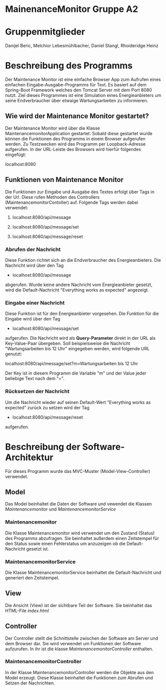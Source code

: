 # MainenanceMonitor Gruppe A2

# Gruppenmitglieder
Danijel Beric,
Melchior Lebesmühlbacher,
Daniel Stangl,
Rhoideridge Heinz

# Beschreibung des Programms
Der Maintenance Monitor ist eine einfache Browser App zum Aufrufen eines einfachen Eingabe-Ausgabe-Programms für Text. Es basiert auf dem Spring-Boot Framework welches den Tomcat Server mit dem Port 8080 nutzt.
Ziel dieses Programmes ist eine Simulation eines Energieanbieters um seine Endverbraucher über etwaige Wartungsarbeiten zu informieren.
## Wie wird der Maintenance Monitor gestartet?
Der Maintenance Monitor wird über die Klasse MaintenancemonitorApplication gestartet. Sobald diese gestartet wurde können die Funktionen des Programms in einem Browser aufgerufen werden.
Zu Testzwecken wird das Programm per Loopback-Adresse aufgerufen. In der URL-Leiste des Browsers wird hierfür folgendes eingefügt:

localhost:8080
## Funktionen von Maintenance Monitor
Die Funktionen zur Eingabe und Ausgabe des Textes erfolgt über Tags in der Url. Diese rufen Methoden des Controllers (MaintenancemonitorContoller) auf. Folgende Tags werden dabei verwendet:

1. localhost:8080/api/message

2. localhost:8080/api/message/set

3. localhost:8080/api/message/reset

### Abrufen der Nachricht
Diese Funktion richtet sich an die Endverbraucher des Energieanbieters. Die Nachricht wird über den Tag

* localhost:8080/api/message

abgerufen. Wurde keine andere Nachricht vom Energieanbieter gesetzt, wird die Default-Nachricht "Everything works as expected" angezeigt.
### Eingabe einer Nachricht
Diese Funktion ist für den Energieanbieter vorgesehen. Die Funktion für die Eingabe wird über den Tag

* localhost:8080/api/message/set

aufgerufen. Die Nachricht wird als **Query-Parameter** direkt in der URL als Key-Value-Paar übergeben. Soll beispielsweise die Nachricht "Wartungsarbeiten bis 12 Uhr" eingegeben werden, wird folgende URL genutzt:

localhost:8080/api/message/set?m=Wartungsarbeiten bis 12 Uhr

Der Key ist in diesem Programm die Variable "m" und der Value jeder beliebige Text nach dem "=".

### Rücksetzen der Nachricht
Um die Nachricht wieder auf seinen Default-Wert "Everything works as expected" zurück zu setzen wird der Tag

* localhost:8080/api/message/reset

aufgerufen.

# Beschreibung der Software-Architektur
Für dieses Programm wurde das MVC-Muster (Model-View-Controller) verwendet.
## Model
Das Model beinhaltet die Daten der Software und vewendet die Klassen _Maintenancemonitor_ und _MaintenancemonitorService_
### Maintenancemonitor
Die Klasse Maintenancemonitor wird verwendet um den Zustand (Status) des Programms abzufragen. Sie beinhaltet außerdem einen Zeitstempel für den Status sowie einen Fehlerstatus um anzuzeigen ob die Default-Nachricht gesetzt ist.
### MaintenancemonitorService
Die Klasse MaintenancemonitorService beinhaltet die Default-Nachricht und generiert den Zeitstempel.
## View
Die Ansicht (View) ist der sichtbare Teil der Software. Sie beinhaltet das HTML-File _index.html_
## Controller
Der Controller stellt die Schnittstelle zwischen der Software am Server und dem Browser dar. Sie wird verwendet um Funktionen der Software aufzurufen. In ihr ist die klasse _MaintenancemonitorController_ enthalten.
### MaintenancemonitorController
In der Klasse MaintenancemonitorController werden die Objekte aus den Model erzeugt. Diese Klasse beinhaltet die Funktionen zum Abrufen und Setzen der Nachrichten.
